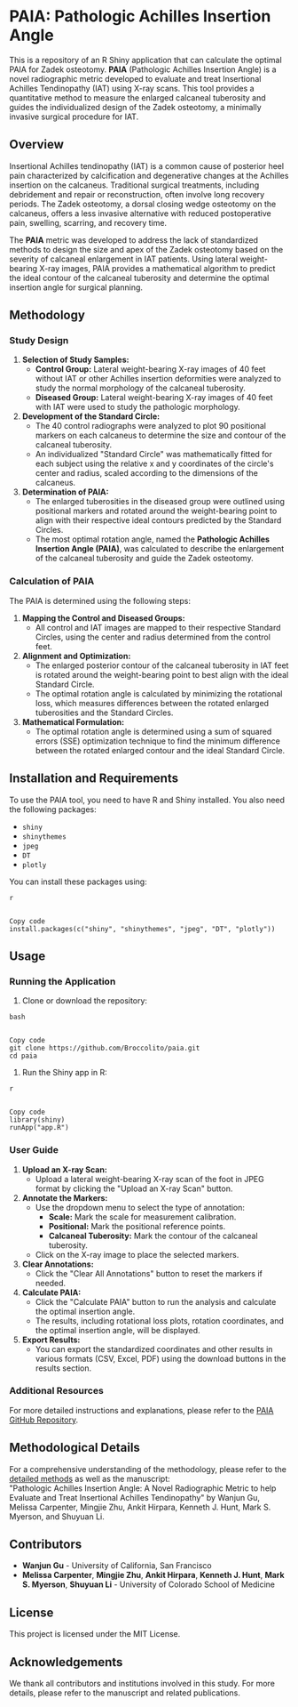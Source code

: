 # PAIA: Pathologic Achilles Insertion Angle

This is a repository of an R Shiny application that can calculate the optimal PAIA for Zadek osteotomy.  **PAIA** (Pathologic Achilles Insertion Angle) is a novel radiographic metric developed to evaluate and treat Insertional Achilles Tendinopathy (IAT) using X-ray scans. This tool provides a quantitative method to measure the enlarged calcaneal tuberosity and guides the individualized design of the Zadek osteotomy, a minimally invasive surgical procedure for IAT.

## Overview

Insertional Achilles tendinopathy (IAT) is a common cause of posterior heel pain characterized by calcification and degenerative changes at the Achilles insertion on the calcaneus. Traditional surgical treatments, including debridement and repair or reconstruction, often involve long recovery periods. The Zadek osteotomy, a dorsal closing wedge osteotomy on the calcaneus, offers a less invasive alternative with reduced postoperative pain, swelling, scarring, and recovery time.

The **PAIA** metric was developed to address the lack of standardized methods to design the size and apex of the Zadek osteotomy based on the severity of calcaneal enlargement in IAT patients. Using lateral weight-bearing X-ray images, PAIA provides a mathematical algorithm to predict the ideal contour of the calcaneal tuberosity and determine the optimal insertion angle for surgical planning.

## Methodology

### Study Design

1. **Selection of Study Samples:**
   - **Control Group:** Lateral weight-bearing X-ray images of 40 feet without IAT or other Achilles insertion deformities were analyzed to study the normal morphology of the calcaneal tuberosity.
   - **Diseased Group:** Lateral weight-bearing X-ray images of 40 feet with IAT were used to study the pathologic morphology.
2. **Development of the Standard Circle:**
   - The 40 control radiographs were analyzed to plot 90 positional markers on each calcaneus to determine the size and contour of the calcaneal tuberosity.
   - An individualized "Standard Circle" was mathematically fitted for each subject using the relative x and y coordinates of the circle's center and radius, scaled according to the dimensions of the calcaneus.
3. **Determination of PAIA:**
   - The enlarged tuberosities in the diseased group were outlined using positional markers and rotated around the weight-bearing point to align with their respective ideal contours predicted by the Standard Circles.
   - The most optimal rotation angle, named the **Pathologic Achilles Insertion Angle (PAIA)**, was calculated to describe the enlargement of the calcaneal tuberosity and guide the Zadek osteotomy.

### Calculation of PAIA

The PAIA is determined using the following steps:

1. **Mapping the Control and Diseased Groups:**
   - All control and IAT images are mapped to their respective Standard Circles, using the center and radius determined from the control feet.
2. **Alignment and Optimization:**
   - The enlarged posterior contour of the calcaneal tuberosity in IAT feet is rotated around the weight-bearing point to best align with the ideal Standard Circle.
   - The optimal rotation angle is calculated by minimizing the rotational loss, which measures differences between the rotated enlarged tuberosities and the Standard Circles.
3. **Mathematical Formulation:**
   - The optimal rotation angle is determined using a sum of squared errors (SSE) optimization technique to find the minimum difference between the rotated enlarged contour and the ideal Standard Circle.

## Installation and Requirements

To use the PAIA tool, you need to have R and Shiny installed. You also need the following packages:

- `shiny`
- `shinythemes`
- `jpeg`
- `DT`
- `plotly`

You can install these packages using:

```
r


Copy code
install.packages(c("shiny", "shinythemes", "jpeg", "DT", "plotly"))
```

## Usage

### Running the Application

1. Clone or download the repository:

```
bash


Copy code
git clone https://github.com/Broccolito/paia.git
cd paia
```

1. Run the Shiny app in R:

```
r


Copy code
library(shiny)
runApp("app.R")
```

### User Guide

1. **Upload an X-ray Scan:**
   - Upload a lateral weight-bearing X-ray scan of the foot in JPEG format by clicking the "Upload an X-ray Scan" button.
2. **Annotate the Markers:**
   - Use the dropdown menu to select the type of annotation:
     - **Scale:** Mark the scale for measurement calibration.
     - **Positional:** Mark the positional reference points.
     - **Calcaneal Tuberosity:** Mark the contour of the calcaneal tuberosity.
   - Click on the X-ray image to place the selected markers.
3. **Clear Annotations:**
   - Click the "Clear All Annotations" button to reset the markers if needed.
4. **Calculate PAIA:**
   - Click the "Calculate PAIA" button to run the analysis and calculate the optimal insertion angle.
   - The results, including rotational loss plots, rotation coordinates, and the optimal insertion angle, will be displayed.
5. **Export Results:**
   - You can export the standardized coordinates and other results in various formats (CSV, Excel, PDF) using the download buttons in the results section.

### Additional Resources

For more detailed instructions and explanations, please refer to the [PAIA GitHub Repository](https://github.com/Broccolito/paia).

## Methodological Details

For a comprehensive understanding of the methodology, please refer to the [detailed methods](method/paia_method.pdf) as well as the manuscript: <br>
"Pathologic Achilles Insertion Angle: A Novel Radiographic Metric to help Evaluate and Treat Insertional Achilles Tendinopathy" by Wanjun Gu, Melissa Carpenter, Mingjie Zhu, Ankit Hirpara, Kenneth J. Hunt, Mark S. Myerson, and Shuyuan Li.

## Contributors

- **Wanjun Gu** - University of California, San Francisco
- **Melissa Carpenter**, **Mingjie Zhu**, **Ankit Hirpara**, **Kenneth J. Hunt**, **Mark S. Myerson**, **Shuyuan Li** - University of Colorado School of Medicine

## License

This project is licensed under the MIT License.

## Acknowledgements

We thank all contributors and institutions involved in this study. For more details, please refer to the manuscript and related publications.

